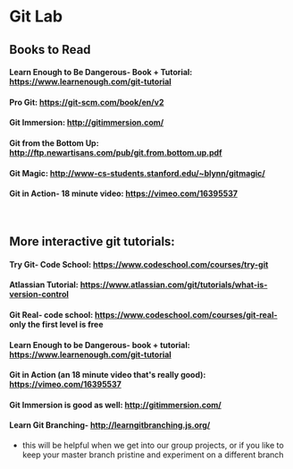 # Git Lab

## Books to Read

#### Learn Enough to Be Dangerous- Book + Tutorial: https://www.learnenough.com/git-tutorial

#### Pro Git: https://git-scm.com/book/en/v2

#### Git Immersion: http://gitimmersion.com/

#### Git from the Bottom Up: http://ftp.newartisans.com/pub/git.from.bottom.up.pdf

#### Git Magic: http://www-cs-students.stanford.edu/~blynn/gitmagic/

#### Git in Action- 18 minute video: https://vimeo.com/16395537

<br />

## More interactive git tutorials:

#### Try Git- Code School: https://www.codeschool.com/courses/try-git 

#### Atlassian Tutorial: https://www.atlassian.com/git/tutorials/what-is-version-control

#### Git Real- code school: https://www.codeschool.com/courses/git-real- only the first level is free

#### Learn Enough to be Dangerous- book + tutorial: https://www.learnenough.com/git-tutorial

#### Git in Action (an 18 minute video that's really good): https://vimeo.com/16395537

#### Git Immersion is good as well: http://gitimmersion.com/

#### Learn Git Branching- http://learngitbranching.js.org/
- this will be helpful when we get into our group projects, or if you like to keep your master branch pristine and experiment on a different branch
